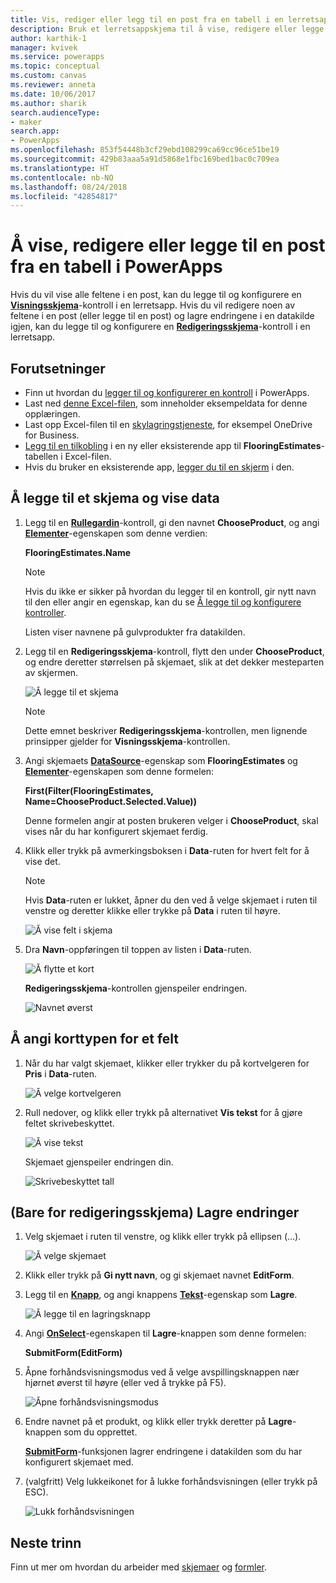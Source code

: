 ```yaml
---
title: Vis, rediger eller legg til en post fra en tabell i en lerretsapp | Microsoft Docs
description: Bruk et lerretsappskjema til å vise, redigere eller legge til en post fra en tabell i datakilden.
author: karthik-1
manager: kvivek
ms.service: powerapps
ms.topic: conceptual
ms.custom: canvas
ms.reviewer: anneta
ms.date: 10/06/2017
ms.author: sharik
search.audienceType:
- maker
search.app:
- PowerApps
ms.openlocfilehash: 853f54448b3cf29ebd108299ca69cc96ce51be19
ms.sourcegitcommit: 429b83aaa5a91d5868e1fbc169bed1bac0c709ea
ms.translationtype: HT
ms.contentlocale: nb-NO
ms.lasthandoff: 08/24/2018
ms.locfileid: "42854817"
---
```

# <a name="show-edit-or-add-a-record-from-a-table-in-powerapps"></a>Å vise, redigere eller legge til en post fra en tabell i PowerApps

Hvis du vil vise alle feltene i en post, kan du legge til og konfigurere en **[Visningsskjema](controls/control-form-detail.md)**-kontroll i en lerretsapp. Hvis du vil redigere noen av feltene i en post (eller legge til en post) og lagre endringene i en datakilde igjen, kan du legge til og konfigurere en **[Redigeringsskjema](controls/control-form-detail.md)**-kontroll i en lerretsapp.

## <a name="prerequisites"></a>Forutsetninger

* Finn ut hvordan du [legger til og konfigurerer en kontroll](add-configure-controls.md) i PowerApps.
* Last ned [denne Excel-filen](https://az787822.vo.msecnd.net/documentation/get-started-from-data/FlooringEstimates.xlsx), som inneholder eksempeldata for denne opplæringen.
* Last opp Excel-filen til en [skylagringstjeneste](connections/cloud-storage-blob-connections.md), for eksempel OneDrive for Business.
* [Legg til en tilkobling](add-data-connection.md) i en ny eller eksisterende app til **FlooringEstimates**-tabellen i Excel-filen.
* Hvis du bruker en eksisterende app, [legger du til en skjerm](add-screen-context-variables.md) i den.

## <a name="add-a-form-and-show-data"></a>Å legge til et skjema og vise data
1. Legg til en **[Rullegardin](controls/control-drop-down.md)**-kontroll, gi den navnet **ChooseProduct**, og angi **[Elementer](controls/properties-core.md)**-egenskapen som denne verdien:

    **FlooringEstimates.Name**

    > [!NOTE]
   > Hvis du ikke er sikker på hvordan du legger til en kontroll, gir nytt navn til den eller angir en egenskap, kan du se [Å legge til og konfigurere kontroller](add-configure-controls.md).

    Listen viser navnene på gulvprodukter fra datakilden.

2. Legg til en **Redigeringsskjema**-kontroll, flytt den under **ChooseProduct**, og endre deretter størrelsen på skjemaet, slik at det dekker mesteparten av skjermen.

    ![Å legge til et skjema](./media/add-form/add-a-form.png)

    > [!NOTE]
   > Dette emnet beskriver **Redigeringsskjema**-kontrollen, men lignende prinsipper gjelder for **Visningsskjema**-kontrollen.

3. Angi skjemaets **[DataSource](controls/control-form-detail.md)**-egenskap som **FlooringEstimates** og **[Elementer](controls/control-form-detail.md)**-egenskapen som denne formelen:

   **First(Filter(FlooringEstimates, Name=ChooseProduct.Selected.Value))**

   Denne formelen angir at posten brukeren velger i **ChooseProduct**, skal vises når du har konfigurert skjemaet ferdig.

4. Klikk eller trykk på avmerkingsboksen i **Data**-ruten for hvert felt for å vise det.

    > [!NOTE]
   > Hvis **Data**-ruten er lukket, åpner du den ved å velge skjemaet i ruten til venstre og deretter klikke eller trykke på **Data** i ruten til høyre.

    ![Å vise felt i skjema](./media/add-form/checkbox.png)

5. Dra **Navn**-oppføringen til toppen av listen i **Data**-ruten.

    ![Å flytte et kort](./media/add-form/drag-field.png)

    **Redigeringsskjema**-kontrollen gjenspeiler endringen.

    ![Navnet øverst](./media/add-form/move-card-form.png)

## <a name="set-the-card-type-for-a-field"></a>Å angi korttypen for et felt
1. Når du har valgt skjemaet, klikker eller trykker du på kortvelgeren for **Pris** i **Data**-ruten.

    ![Å velge kortvelgeren](./media/add-form/price-card2.png)

2. Rull nedover, og klikk eller trykk på alternativet **Vis tekst** for å gjøre feltet skrivebeskyttet.

    ![Å vise tekst](./media/add-form/view-text.png)

    Skjemaet gjenspeiler endringen din.

    ![Skrivebeskyttet tall](./media/add-form/read-only.png)  

## <a name="edit-form-only-save-changes"></a>(Bare for redigeringsskjema) Lagre endringer
1. Velg skjemaet i ruten til venstre, og klikk eller trykk på ellipsen (...).

   ![Å velge skjemaet](./media/add-form/select-form.png)

2. Klikk eller trykk på **Gi nytt navn**, og gi skjemaet navnet **EditForm**.

3. Legg til en **[Knapp](controls/control-button.md)**, og angi knappens **[Tekst](controls/properties-core.md)**-egenskap som **Lagre**.

    ![Å legge til en lagringsknapp](./media/add-form/save-button.png)  

4. Angi **[OnSelect](controls/properties-core.md)**-egenskapen til **Lagre**-knappen som denne formelen:

   **SubmitForm(EditForm)**

5. Åpne forhåndsvisningsmodus ved å velge avspillingsknappen nær hjørnet øverst til høyre (eller ved å trykke på F5).

    ![Åpne forhåndsvisningsmodus](./media/add-form/open-preview.png)

6. Endre navnet på et produkt, og klikk eller trykk deretter på **Lagre**-knappen som du opprettet.

    **[SubmitForm](functions/function-form.md)**-funksjonen lagrer endringene i datakilden som du har konfigurert skjemaet med.

7. (valgfritt) Velg lukkeikonet for å lukke forhåndsvisningen (eller trykk på ESC).

    ![Lukk forhåndsvisningen](./media/add-form/close-preview.png)

## <a name="next-steps"></a>Neste trinn
Finn ut mer om hvordan du arbeider med [skjemaer](working-with-forms.md) og [formler](working-with-formulas.md).
